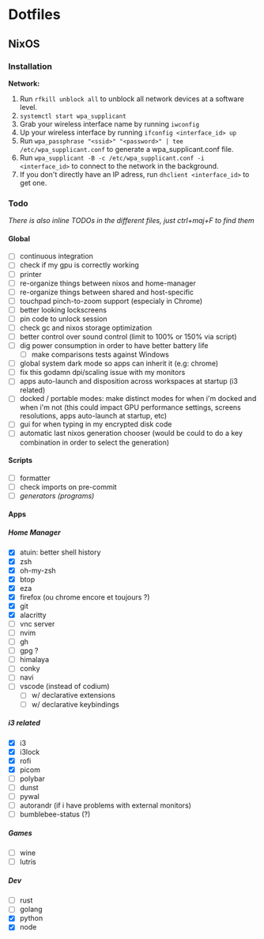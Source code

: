 # Dotfiles

## NixOS

### Installation

**Network:**
1. Run `rfkill unblock all` to unblock all network devices at a software level.
2. `systemctl start wpa_supplicant`
3. Grab your wireless interface name by running `iwconfig`
4. Up your wireless interface by running `ifconfig <interface_id> up`
5. Run `wpa_passphrase "<ssid>" "<password>" | tee /etc/wpa_supplicant.conf` to generate a wpa_supplicant.conf file.
6. Run `wpa_supplicant -B -c /etc/wpa_supplicant.conf -i <interface_id>` to connect to the network in the background.
7. If you don't directly have an IP adress, run `dhclient <interface_id>` to get one.

### Todo

*There is also inline TODOs in the different files, just ctrl+maj+F to find them*

#### Global

- [ ] continuous integration
- [ ] check if my gpu is correctly working
- [ ] printer
- [ ] re-organize things between nixos and home-manager
- [ ] re-organize things between shared and host-specific
- [ ] touchpad pinch-to-zoom support (especialy in Chrome)
- [ ] better looking lockscreens
- [ ] pin code to unlock session
- [ ] check gc and nixos storage optimization
- [ ] better control over sound control (limit to 100% or 150% via script)
- [ ] dig power consumption in order to have better battery life
    - [ ] make comparisons tests against Windows 
- [ ] global system dark mode so apps can inherit it (e.g: chrome)
- [ ] fix this godamn dpi/scaling issue with my monitors
- [ ] apps auto-launch and disposition across workspaces at startup (i3 related)
- [ ] docked / portable modes: make distinct modes for when i'm docked and when i'm not (this could impact GPU performance settings, screens resolutions, apps auto-launch at startup, etc)
- [ ] gui for when typing in my encrypted disk code
- [ ] automatic last nixos generation chooser (would be could to do a key combination in order to select the generation)

#### Scripts

- [ ] formatter
- [ ] check imports on pre-commit
- [ ] *generators (programs)*

#### Apps

##### Home Manager

- [x] atuin: better shell history
- [x] zsh
- [x] oh-my-zsh
- [x] btop
- [x] eza
- [x] firefox (ou chrome encore et toujours ?)
- [x] git
- [x] alacritty
- [ ] vnc server
- [ ] nvim
- [ ] gh
- [ ] gpg ?
- [ ] himalaya
- [ ] conky
- [ ] navi
- [ ] vscode (instead of codium)
    - [ ] w/ declarative extensions
    - [ ] w/ declarative keybindings 

##### i3 related
- [x] i3
- [x] i3lock
- [x] rofi
- [x] picom
- [ ] polybar
- [ ] dunst
- [ ] pywal
- [ ] autorandr (if i have problems with external monitors)
- [ ] bumblebee-status (?)

##### Games
- [ ] wine
- [ ] lutris

##### Dev
- [ ] rust
- [ ] golang
- [x] python
- [x] node
